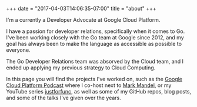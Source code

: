 +++
date = "2017-04-03T14:06:35-07:00"
title = "about"
+++

I'm a currently a Developer Advocate at Google Cloud Platform.

I have a passion for developer relations, specifically when it comes to Go.
I've been working closely with the Go team at Google since 2012, and my
goal has always been to make the language as accessible as possible to everyone.

The Go Developer Relations team was absorved by the Cloud team, and I ended up
applying my previous strategy to Cloud Computing.

In this page you will find the projects I've worked on, such as
the [Google Cloud Platform Podcast](http://gcppodcast.com) where I co-host next
to [Mark Mandel](https://twitter.com/Neurotic), or my YouTube series
[justforfunc](https://youtube.com/c/justforfunc), as well as some of my GitHub
repos, blog posts, and some of the talks I've given over the years.
